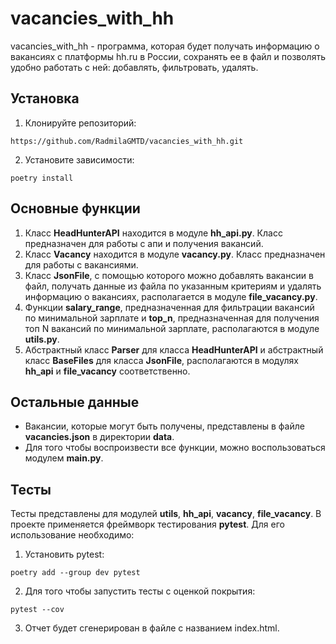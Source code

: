 # vacancies_with_hh
vacancies_with_hh - программa, которая будет получать информацию о вакансиях с платформы hh.ru в России, сохранять ее в файл и позволять удобно работать с ней: добавлять, фильтровать, удалять.
## Установка
1. Клонируйте репозиторий:
```
https://github.com/RadmilaGMTD/vacancies_with_hh.git
```
2. Установите зависимости:
```
poetry install
```
## Основные функции
1. Класс **HeadHunterAPI** находится в модуле **hh_api.py**. Класс предназначен для работы с апи и получения вакансий.
2. Класс **Vacancy** находится в модуле **vacancy.py**. Класс предназначен для работы с вакансиями.
3. Класс **JsonFile**, с помощью которого можно добавлять вакансии в файл, получать данные из файла по указанным критериям и удалять информацию о вакансиях, располагается в модуле **file_vacancy.py**.
4. Функции **salary_range**, предназначенная для фильтрации вакансий по минимальной зарплате и **top_n**, предназначенная для получения топ N вакансий по минимальной зарплате, располагаются в модуле **utils.py**.
5. Абстрактный класс **Parser** для класса **HeadHunterAPI** и абстрактный класс **BaseFiles** для класса **JsonFile**, располагаются в модулях **hh_api** и **file_vacancy** соответственно.


## Остальные данные
* Вакансии, которые могут быть получены, представлены в файле **vacancies.json** в директории **data**.
* Для того чтобы воспроизвести все функции, можно воспользоваться модулем **main.py**.

## Тесты
Тесты представлены для модулей **utils**, **hh_api**, **vacancy**, **file_vacancy**. В проекте применяется фреймворк тестирования **pytest**. Для его использование необходимо:
1. Установить pytest:
```
poetry add --group dev pytest
```
2. Для того чтобы запустить тесты с оценкой покрытия:
```
pytest --cov
```
3. Отчет будет сгенерирован в файле с названием index.html.
